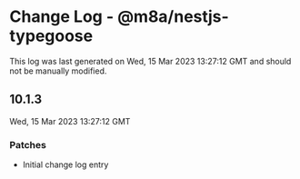 # Change Log - @m8a/nestjs-typegoose

This log was last generated on Wed, 15 Mar 2023 13:27:12 GMT and should not be manually modified.

## 10.1.3
Wed, 15 Mar 2023 13:27:12 GMT

### Patches

- Initial change log entry

